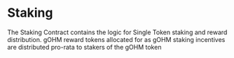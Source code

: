# Staking

The Staking Contract contains the logic for Single Token staking and reward distribution. gOHM reward tokens
allocated for as gOHM staking incentives are distributed pro-rata to stakers of the gOHM token
